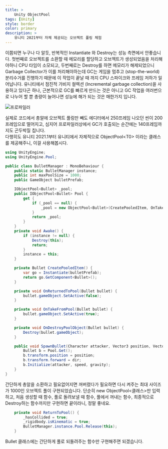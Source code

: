```yaml
---
title: >
    Unity ObjectPool
tags: [Unity]
style: border
color: primary
description: >
    유니티 2021부터 자체 제공되는 오브젝트 풀링 체험
---
```


이쯤되면 누구나 다 알듯, 반복적인 Instantiate 와 Destroy는 성능 측면에서 안좋습니다. 첫번째로 오브젝트를 소환할 때 메모리를 할당하고 오브젝트가 생성되었음을 처리해야하니 CPU 타임이 소모되고, 두번째로는 Destroy를 하면 메모리가 해제되었으니 Garbage Collector가 이를 처리해야하는데 GC는 게임을 멈추고 (stop-the-world) 분리수거를 진행하기 때문에 이 작업이 끝날 때 까지 CPU 스파이크와 프레임 저하가 일어납니다. 유니티에서 점진적 가비지 컬렉션 (Incremental garbage collection)을 사용하고 있다곤 하나, 근본적으로 GC를 빠르게 만드는 것은 아니고 GC 작업을 여러번으로 나누어 할 뿐 총량이 늘어나면 성능에 해가 되는 것은 매한가지 입니다.

![프로파일러](assets/pooling.png)

실제로 코드에서 총알에 오브젝트 풀링만 빼도 에디터에서 250프레임 나오던 씬이 200프레임으로 떨어지고, 심지어 프로파일러상에서 GC가 호출되는 순간에는 140프레임까지도 곤두박질 칩니다.<br>
다행히도 유니티 2021.1부터 유니티에서 자체적으로 ObjectPool\<T0\> 이라는 클래스를 제공해주니, 이걸 사용해봅시다.

```C#
using UnityEngine;
using UnityEngine.Pool;

public class BulletManager : MonoBehaviour {
    public static BulletManager instance;
    public int maxPoolSize = 1000;
    public GameObject bulletPrefab;

    IObjectPool<Bullet> _pool;
    public IObjectPool<Bullet> Pool {
        get {
            if (_pool == null) {
                _pool = new ObjectPool<Bullet>(CreatePooledItem, OnTakeFromPool, OnReturnedToPool, OnDestroyPoolObject, true, 10, maxPoolSize);
            }
            return _pool;
        }
    }
    private void Awake() {
        if (instance != null) {
            Destroy(this);
            return;
        }
        instance = this;
    }

    private Bullet CreatePooledItem() {
        var go = Instantiate(bulletPrefab);
        return go.GetComponent<Bullet>();
    }

    private void OnReturnedToPool(Bullet bullet) {
        bullet.gameObject.SetActive(false);
    }

    private void OnTakeFromPool(Bullet bullet) {
        bullet.gameObject.SetActive(true);
    }

    private void OnDestroyPoolObject(Bullet bullet) {
        Destroy(bullet.gameObject);
    }

    public void SpawnBullet(Character attacker, Vector3 position, Vector3 dir, float speed = 50f, bool gravity = false) {
        Bullet b = Pool.Get();
        b.transform.position = position;
        b.transform.forward = dir;
        b.Initialize(attacker, speed, gravity);
    }
}
```

간단하게 총알을 소환하고 필요없어지면 꺼버렸다가 필요하면 다시 켜주는 최대 사이즈가 1000인 오브젝트 풀이 구현되었습니다. 단순히 new ObjectPool\<클래스\>만 입력하고, 처음 생성할 때 함수, 풀로 돌려보낼 때 함수, 풀에서 꺼내는 함수, 최종적으로 Destroy하는 함수까지만 구현하면 끝이라니, 정말 좋네요.

```C#
    private void ReturnToPool() {
        _hasCollided = true;
        _rigidbody.isKinematic = true;
        BulletManager.instance.Pool.Release(this);
    }
```

Bullet 클래스에는 간단하게 풀로 되돌려주는 함수만 구현해주면 되겠습니다.